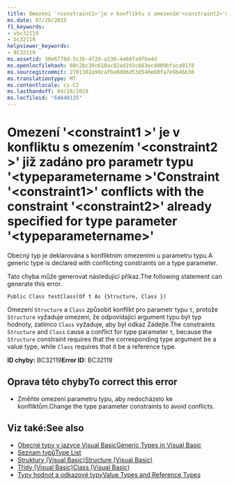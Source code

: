 ```yaml
---
title: Omezení '<constraint1>'je v konfliktu s omezením'<constraint2>'už zadaný pro parametr typu'<typeparametername>.
ms.date: 07/20/2015
f1_keywords:
- vbc32119
- bc32119
helpviewer_keywords:
- BC32119
ms.assetid: 30e6778d-5c2b-4f2d-a136-4e66fa9fbe4d
ms.openlocfilehash: 60c2bc30c610ac02ad193c663ec4809bfaca9178
ms.sourcegitcommit: 2701302a99cafbe0d86d53d540eb0fa7e9b46b36
ms.translationtype: MT
ms.contentlocale: cs-CZ
ms.lasthandoff: 04/28/2019
ms.locfileid: "64640135"
---
```

# <a name="constraint-constraint1-conflicts-with-the-constraint-constraint2-already-specified-for-type-parameter-typeparametername"></a><span data-ttu-id="fb24b-102">Omezení '\<constraint1 >' je v konfliktu s omezením '\<constraint2 >' již zadáno pro parametr typu '\<typeparametername >'</span><span class="sxs-lookup"><span data-stu-id="fb24b-102">Constraint '\<constraint1>' conflicts with the constraint '\<constraint2>' already specified for type parameter '\<typeparametername>'</span></span>
<span data-ttu-id="fb24b-103">Obecný typ je deklarována s konfliktním omezeními u parametru typu.</span><span class="sxs-lookup"><span data-stu-id="fb24b-103">A generic type is declared with conflicting constraints on a type parameter.</span></span>  
  
 <span data-ttu-id="fb24b-104">Tato chyba může generovat následující příkaz.</span><span class="sxs-lookup"><span data-stu-id="fb24b-104">The following statement can generate this error.</span></span>  
  
 `Public Class testClass(Of t As {Structure, Class })`  
  
 <span data-ttu-id="fb24b-105">Omezení `Structure` a `Class` způsobit konflikt pro parametr typu `t`, protože `Structure` vyžaduje omezení, že odpovídající argument typu být typ hodnoty, zatímco `Class` vyžaduje, aby byl odkaz Zadejte.</span><span class="sxs-lookup"><span data-stu-id="fb24b-105">The constraints `Structure` and `Class` cause a conflict for type parameter `t`, because the `Structure` constraint requires that the corresponding type argument be a value type, while `Class` requires that it be a reference type.</span></span>  
  
 <span data-ttu-id="fb24b-106">**ID chyby:** BC32119</span><span class="sxs-lookup"><span data-stu-id="fb24b-106">**Error ID:** BC32119</span></span>  
  
## <a name="to-correct-this-error"></a><span data-ttu-id="fb24b-107">Oprava této chyby</span><span class="sxs-lookup"><span data-stu-id="fb24b-107">To correct this error</span></span>  
  
- <span data-ttu-id="fb24b-108">Změňte omezení parametru typu, aby nedocházelo ke konfliktům.</span><span class="sxs-lookup"><span data-stu-id="fb24b-108">Change the type parameter constraints to avoid conflicts.</span></span>  
  
## <a name="see-also"></a><span data-ttu-id="fb24b-109">Viz také:</span><span class="sxs-lookup"><span data-stu-id="fb24b-109">See also</span></span>

- [<span data-ttu-id="fb24b-110">Obecné typy v jazyce Visual Basic</span><span class="sxs-lookup"><span data-stu-id="fb24b-110">Generic Types in Visual Basic</span></span>](../../visual-basic/programming-guide/language-features/data-types/generic-types.md)
- [<span data-ttu-id="fb24b-111">Seznam typů</span><span class="sxs-lookup"><span data-stu-id="fb24b-111">Type List</span></span>](../../visual-basic/language-reference/statements/type-list.md)
- [<span data-ttu-id="fb24b-112">Struktury (Visual Basic)</span><span class="sxs-lookup"><span data-stu-id="fb24b-112">Structure (Visual Basic)</span></span>](../../visual-basic/language-reference/statements/structure-statement.md)
- [<span data-ttu-id="fb24b-113">Třídy (Visual Basic)</span><span class="sxs-lookup"><span data-stu-id="fb24b-113">Class (Visual Basic)</span></span>](../../visual-basic/language-reference/statements/class-statement.md)
- [<span data-ttu-id="fb24b-114">Typy hodnot a odkazové typy</span><span class="sxs-lookup"><span data-stu-id="fb24b-114">Value Types and Reference Types</span></span>](../../visual-basic/programming-guide/language-features/data-types/value-types-and-reference-types.md)
